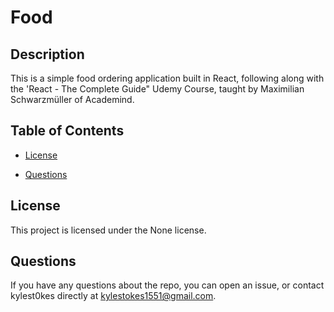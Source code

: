 # Food

## Description

This is a simple food ordering application built in React, following along with the 'React - The Complete Guide" Udemy Course, taught by Maximilian Schwarzmüller of Academind.

## Table of Contents

* [License](#license)

* [Questions](#questions)

## License

This project is licensed under the None license.


## Questions

If you have any questions about the repo, you can open an issue, or contact kylest0kes directly at kylestokes1551@gmail.com.